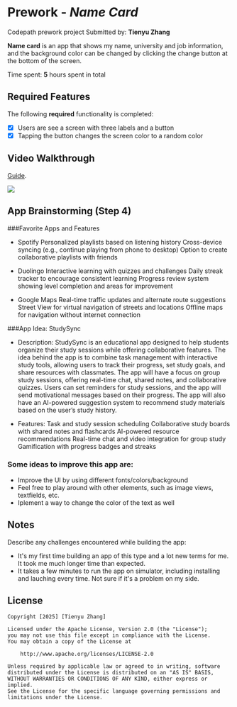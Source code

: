 # Prework - *Name Card*
Codepath prework project
Submitted by: **Tienyu Zhang**

**Name card** is an app that shows my name, university and job information, and the background color can be changed by clicking the change button at the bottom of the screen.

Time spent: **5** hours spent in total

## Required Features

The following **required** functionality is completed:

- [x] Users are see a screen with three labels and a button
- [x] Tapping the button changes the screen color to a random color
 
## Video Walkthrough 

[Guide](https://www.youtube.com/watch?v=GA92eKlYio4).

<div>
    <a href="https://www.loom.com/share/96da275039dd4b8884077c4b950ce9cf">
      <img style="max-width:300px;" src="https://cdn.loom.com/sessions/thumbnails/96da275039dd4b8884077c4b950ce9cf-e55d9eb05d7364f2-full-play.gif">
    </a>
  </div>


## App Brainstorming (Step 4)

###Favorite Apps and Features

- Spotify
Personalized playlists based on listening history
Cross-device syncing (e.g., continue playing from phone to desktop)
Option to create collaborative playlists with friends

- Duolingo
Interactive learning with quizzes and challenges
Daily streak tracker to encourage consistent learning
Progress review system showing level completion and areas for improvement

- Google Maps
Real-time traffic updates and alternate route suggestions
Street View for virtual navigation of streets and locations
Offline maps for navigation without internet connection

###App Idea: StudySync

- Description:
StudySync is an educational app designed to help students organize their study sessions while offering collaborative features. The idea behind the app is to combine task management with interactive study tools, allowing users to track their progress, set study goals, and share resources with classmates. The app will have a focus on group study sessions, offering real-time chat, shared notes, and collaborative quizzes. Users can set reminders for study sessions, and the app will send motivational messages based on their progress. The app will also have an AI-powered suggestion system to recommend study materials based on the user’s study history.

- Features:
Task and study session scheduling
Collaborative study boards with shared notes and flashcards
AI-powered resource recommendations
Real-time chat and video integration for group study
Gamification with progress badges and streaks

### Some ideas to improve this app are:
- Improve the UI by using different fonts/colors/background
- Feel free to play around with other elements, such as image views, textfields, etc.
- Iplement a way to change the color of the text as well


## Notes

Describe any challenges encountered while building the app:
- It's my first time building an app of this type and a lot new terms for me. It took me much longer time than expected.
- It takes a few minutes to run the app on simulator, including installing and lauching every time. Not sure if it's a problem on my side.  


## License

    Copyright [2025] [Tienyu Zhang]

    Licensed under the Apache License, Version 2.0 (the "License");
    you may not use this file except in compliance with the License.
    You may obtain a copy of the License at

        http://www.apache.org/licenses/LICENSE-2.0

    Unless required by applicable law or agreed to in writing, software
    distributed under the License is distributed on an "AS IS" BASIS,
    WITHOUT WARRANTIES OR CONDITIONS OF ANY KIND, either express or implied.
    See the License for the specific language governing permissions and
    limitations under the License.
